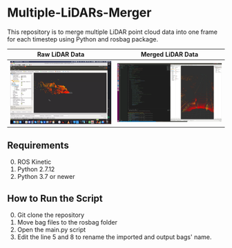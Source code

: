 # Multiple-LiDARs-Merger
This repository is to merge multiple LiDAR point cloud data into one frame for each timestep using Python and rosbag package.

Raw LiDAR Data             |  Merged LiDAR Data
:-------------------------:|:-------------------------:
![](./media/raw_lidar.gif)     |  ![](./media/merged_lidar_data_demo.gif)


## Requirements
0. ROS Kinetic
1. Python 2.7.12
2. Python 3.7 or newer

## How to Run the Script
0. Git clone the repository
1. Move bag files to the rosbag folder
2. Open the main.py script
3. Edit the line 5 and 8 to rename the imported and output bags' name.